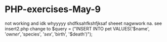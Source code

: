 # PHP-exercises-May-9
not working and idk whyyyyy shdfksahfkshfjksaf
sheeet nagwwork na. see insert2.php
change to $query = ("INSERT INTO pet VALUES('$name', '$owner', '$species', '$sex', '$birth', '$death')");
